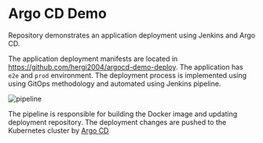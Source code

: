 # Argo CD Demo

Repository demonstrates an application deployment using Jenkins and Argo CD.

The application deployment manifests are located in https://github.com/hergi2004/argocd-demo-deploy. The
application has `e2e` and `prod` environment. The deployment process is implemented using using GitOps methodology and automated using Jenkins pipeline.

![pipeline](./pipeline.png)

The pipeline is responsible for building the Docker image and updating deployment repository. The deployment changes are pushed to the Kubernetes cluster by [Argo CD](https://cd.apps.argoproj.io)
